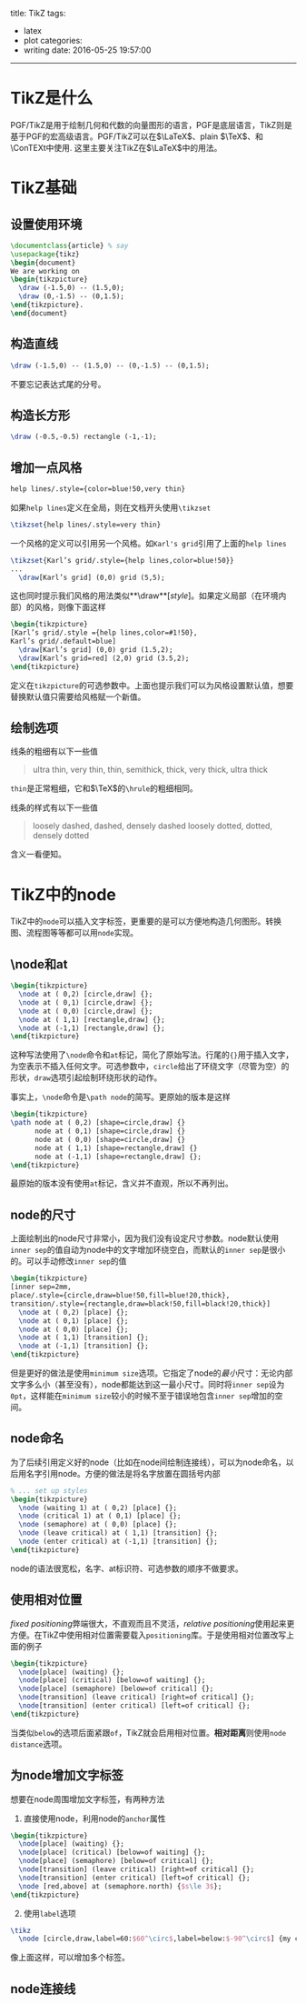 title: TikZ
tags:
  - latex
  - plot
categories:
  - writing
date: 2016-05-25 19:57:00
---
# TikZ是什么
PGF/TikZ是用于绘制几何和代数的向量图形的语言，PGF是底层语言，TikZ则是基于PGF的宏高级语言。PGF/TikZ可以在$\LaTeX$、plain $\TeX$、和\ConTEXt中使用. 这里主要关注TikZ在$\LaTeX$中的用法。

# TikZ基础
## 设置使用环境
```tex
\documentclass{article} % say
\usepackage{tikz}
\begin{document}
We are working on
\begin{tikzpicture}
  \draw (-1.5,0) -- (1.5,0);
  \draw (0,-1.5) -- (0,1.5);
\end{tikzpicture}.
\end{document}
```

## 构造直线
```tex
\draw (-1.5,0) -- (1.5,0) -- (0,-1.5) -- (0,1.5);
```
不要忘记表达式尾的分号。

## 构造长方形
```tex
\draw (-0.5,-0.5) rectangle (-1,-1);
```

## 增加一点风格
```tex
help lines/.style={color=blue!50,very thin}
```

如果`help lines`定义在全局，则在文档开头使用`\tikzset`

```tex
\tikzset{help lines/.style=very thin}
```

一个风格的定义可以引用另一个风格。如`Karl's grid`引用了上面的`help lines`

```tex
\tikzset{Karl’s grid/.style={help lines,color=blue!50}}
...
  \draw[Karl’s grid] (0,0) grid (5,5);
```

这也同时提示我们风格的用法类似**\draw**[*style*]。如果定义局部（在环境内部）的风格，则像下面这样

```tex
\begin{tikzpicture}
[Karl’s grid/.style ={help lines,color=#1!50},
Karl’s grid/.default=blue]
  \draw[Karl’s grid] (0,0) grid (1.5,2);
  \draw[Karl’s grid=red] (2,0) grid (3.5,2);
\end{tikzpicture}
```

定义在`tikzpicture`的可选参数中。上面也提示我们可以为风格设置默认值，想要替换默认值只需要给风格赋一个新值。

## 绘制选项
线条的粗细有以下一些值

> ultra thin, very thin, thin, semithick, thick, very thick, ultra thick

`thin`是正常粗细，它和$\TeX$的`\hrule`的粗细相同。

线条的样式有以下一些值

> loosely dashed, dashed, densely dashed
> loosely dotted, dotted, densely dotted

含义一看便知。

# TikZ中的node
TikZ中的`node`可以插入文字标签，更重要的是可以方便地构造几何图形。转换图、流程图等等都可以用`node`实现。

## \node和at
```tex
\begin{tikzpicture}
  \node at ( 0,2) [circle,draw] {};
  \node at ( 0,1) [circle,draw] {};
  \node at ( 0,0) [circle,draw] {};
  \node at ( 1,1) [rectangle,draw] {};
  \node at (-1,1) [rectangle,draw] {};
\end{tikzpicture}
```
这种写法使用了`\node`命令和`at`标记，简化了原始写法。行尾的`{}`用于插入文字，为空表示不插入任何文字。可选参数中，`circle`给出了环绕文字（尽管为空）的形状，`draw`选项引起绘制环绕形状的动作。

事实上，`\node`命令是`\path node`的简写。更原始的版本是这样
```tex
\begin{tikzpicture}
\path node at ( 0,2) [shape=circle,draw] {}
	  node at ( 0,1) [shape=circle,draw] {}
	  node at ( 0,0) [shape=circle,draw] {}
	  node at ( 1,1) [shape=rectangle,draw] {}
	  node at (-1,1) [shape=rectangle,draw] {};
\end{tikzpicture}
```
最原始的版本没有使用`at`标记，含义并不直观，所以不再列出。

## node的尺寸
上面绘制出的node尺寸非常小，因为我们没有设定尺寸参数。node默认使用`inner sep`的值自动为node中的文字增加环绕空白，而默认的`inner sep`是很小的。可以手动修改`inner sep`的值
```tex
\begin{tikzpicture}
[inner sep=2mm,
place/.style={circle,draw=blue!50,fill=blue!20,thick},
transition/.style={rectangle,draw=black!50,fill=black!20,thick}]
  \node at ( 0,2) [place] {};
  \node at ( 0,1) [place] {};
  \node at ( 0,0) [place] {};
  \node at ( 1,1) [transition] {};
  \node at (-1,1) [transition] {};
\end{tikzpicture}
```
但是更好的做法是使用`minimum size`选项。它指定了node的*最小*尺寸：无论内部文字多么小（甚至没有），node都能达到这一最小尺寸。同时将`inner sep`设为`0pt`，这样能在`minimum size`较小的时候不至于错误地包含`inner sep`增加的空间。

## node命名
为了后续引用定义好的node（比如在node间绘制连接线），可以为node命名，以后用名字引用node。方便的做法是将名字放置在圆括号内部
```tex
% ... set up styles
\begin{tikzpicture}
  \node (waiting 1) at ( 0,2) [place] {};
  \node (critical 1) at ( 0,1) [place] {};
  \node (semaphore) at ( 0,0) [place] {};
  \node (leave critical) at ( 1,1) [transition] {};
  \node (enter critical) at (-1,1) [transition] {};
\end{tikzpicture}
```
node的语法很宽松，名字、at标识符、可选参数的顺序不做要求。

## 使用相对位置
*fixed positioning*弊端很大，不直观而且不灵活，*relative positioning*使用起来更方便。在TikZ中使用相对位置需要载入`positioning`库。于是使用相对位置改写上面的例子
```tex
\begin{tikzpicture}
  \node[place] (waiting) {};
  \node[place] (critical) [below=of waiting] {};
  \node[place] (semaphore) [below=of critical] {};
  \node[transition] (leave critical) [right=of critical] {};
  \node[transition] (enter critical) [left=of critical] {};
\end{tikzpicture}
```
当类似`below`的选项后面紧跟`of`，TikZ就会启用相对位置。**相对距离**则使用`node distance`选项。

## 为node增加文字标签
想要在node周围增加文字标签，有两种方法
1.  直接使用node，利用node的`anchor`属性
```tex
\begin{tikzpicture}
  \node[place] (waiting) {};
  \node[place] (critical) [below=of waiting] {};
  \node[place] (semaphore) [below=of critical] {};
  \node[transition] (leave critical) [right=of critical] {};
  \node[transition] (enter critical) [left=of critical] {};
  \node [red,above] at (semaphore.north) {$s\le 3$};
\end{tikzpicture}
```
2.  使用`label`选项
```tex
\tikz
  \node [circle,draw,label=60:$60^\circ$,label=below:$-90^\circ$] {my circle};
```
像上面这样，可以增加多个标签。

## node连接线